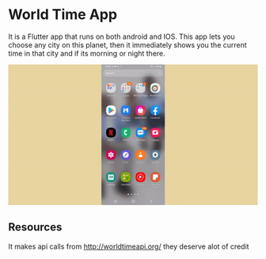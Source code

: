 
# World Time App

It is a Flutter app that runs on both android and IOS. This app lets you choose any city on this planet, then it immediately shows you the current time in that city and if its morning or night there.

![Screen recording the app](./assets/worldtime.gif)

## Resources

It makes api calls from http://worldtimeapi.org/ they deserve alot of credit

  
